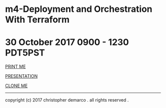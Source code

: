 # m4-Deployment and Orchestration With Terraform

# 30 October 2017 0900 - 1230 PDT5PST

[PRINT ME](M4-Deployment-and-Orchestration_With-Terraform-PRINTABLE.pdf)

[PRESENTATION](M4-Deployment-and-Orchestration_With-Terraform-SCREEN.pdf)

[CLONE ME](http://github.com/christopher-demarco/magrathea.git)

-----
copyright (c) 2017 christopher demarco . all rights reserved .
